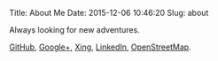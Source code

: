 Title: About Me
Date: 2015-12-06 10:46:20
Slug: about

Always looking for new adventures.

[GitHub](https://github.com/jmorganc), [Google+](https://plus.google.com/+MorganCampbell/posts), [Xing](https://www.xing.com/profile/Morgan_Campbell), [LinkedIn](https://www.linkedin.com/pub/morgan-campbell/3/966/b38), [OpenStreetMap](http://www.openstreetmap.org/user/Obrit).
